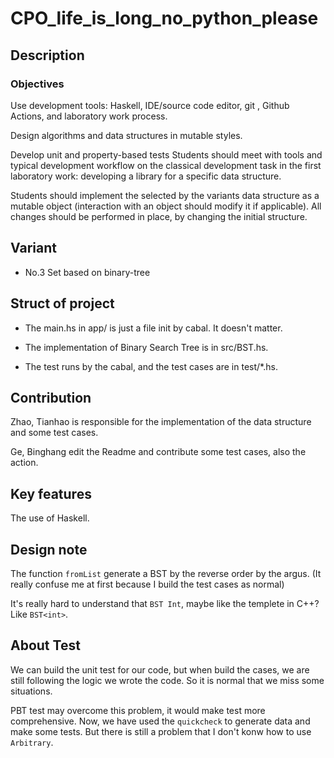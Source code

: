 # CPO_life_is_long_no_python_please

## Description

### Objectives

Use development tools: Haskell, IDE/source code editor, git
, Github Actions, and laboratory work process.

Design algorithms and data structures in mutable styles.

Develop unit and property-based tests Students should meet with tools and
typical development workflow on the classical development task in the first
laboratory work: developing a library for a specific data structure.

Students should implement the selected by the variants data structure as a
mutable object (interaction with an object should modify it if applicable). All
 changes should be performed in place, by changing the initial structure.

## Variant

- No.3 Set based on binary-tree

## Struct of project

- The main.hs in app/ is just a file init by cabal. It doesn't matter.

- The implementation of Binary Search Tree is in src/BST.hs.

- The test runs by the cabal, and the test cases are in test/*.hs.

## Contribution

Zhao, Tianhao is responsible for the implementation of the
data structure and some test cases.

Ge, Binghang edit the Readme and contribute some test cases,
also the action.

## Key features

The use of Haskell.

## Design note

The function ``fromList`` generate a BST by the reverse order by the argus.
(It really confuse me at first because I build the test cases as normal)

It's really hard to understand that ``BST Int``,
maybe like the templete in C++?
Like ``BST<int>``.

## About Test

We can build the unit test for our code, but when build the cases,
we are still following the logic we wrote the code. So it is normal that
we miss some situations.

PBT test may overcome this problem, it would make test more comprehensive.
Now, we have used the ``quickcheck`` to generate data and make some tests.
But there is still a problem that I don't konw how to use ``Arbitrary``.